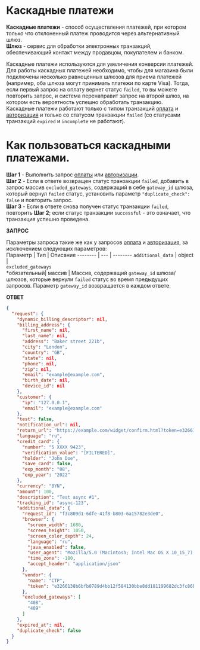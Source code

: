 # Каскадные платежи 
  
**Каскадные платежи** - способ осуществления платежей, при котором только что отклоненный платеж проводится через альтернативный шлюз.  
**Шлюз** - сервис для обработки электронных транзакций, обеспечивающий контакт между продавцом, покупателем и банком. 

Каскадные платежи используются для увеличения конверсии платежей.    
Для работы каскадных платежей необходимо, чтобы для магазина были подключены несколько равноценных шлюзов для приема платежей (например, оба шлюза могут принимать платежи по карте Visa). Тогда, если первый запрос на оплату вернет статус `failed`, то вы можете повторить запрос, и система перенаправит запрос на второй шлюз, на котором есть вероятность успешно обработать транзакцию.  
Каскадные платежи работают только с типом транзакций <a href="https://doc.begateway.com/ru/integration/card_api/transactions/payment/" target="_blank">оплата</a> и <a href="https://doc.begateway.com/ru/integration/card_api/transactions/authorization/" target="_blank">авторизация</a> и только со статусом транзакции `failed` (со статусами транзакций `expired` и `incomplete` не работают).  
# Как пользоваться каскадными платежами. 
**Шаг 1** - Выполнить запрос <a href="https://doc.begateway.com/ru/integration/card_api/transactions/payment/" target="_blank">оплаты</a> или <a href="https://doc.begateway.com/ru/integration/card_api/transactions/authorization/" target="_blank">авторизации</a>.  
**Шаг 2** - Если в ответе возвращен статус транзакции `failed`, добавить в запрос массив `excluded_gateways`, содержащий в себе `gateway_id` шлюза, который вернул `failed` статус, установить параметр `"duplicate_check": false` и повторить запрос.  
**Шаг 3** - Если в ответе снова получен статус транзакции `failed`, повторить **Шаг 2**; если статус транзакции `successful` - это означает, что транзакция успешно проведена.    

**ЗАПРОС**
  
  
Параметры запроса такие же как у запросов <a href="https://doc.begateway.com/ru/integration/card_api/transactions/payment/" target="_blank">оплата</a> и <a href="https://doc.begateway.com/ru/integration/card_api/transactions/authorization/" target="_blank">авторизация</a>, за исключением следующих параметров:  
Параметр | Тип | Описание
-------- | --- | --------
`additional_data` | object |  
`excluded_gateways`</br>*обязательный| массив | Массив, содержащий `gateway_id` шлюза/шлюзов, которые вернули `failed` статус во время предыдущих запросов. Параметр `gateway_id` возвращается в каждом ответе.    

**ОТВЕТ**
```json
{
  "request": {
    "dynamic_billing_descriptor": nil,
    "billing_address": {
      "first_name": nil,
      "last_name": nil,
      "address": "Baker street 221b",
      "city": "London",
      "country": "GB",
      "state": nil,
      "phone": nil,
      "zip": nil,
      "email": "example@example.com",
      "birth_date": nil,
      "device_id": nil
    },
    "customer": {
      "ip": "127.0.0.1",
      "email": "example@example.com"
    },
    "test": false,
    "notification_url": nil,
    "return_url": "https://example.com/widget/confirm.html?token=e3266138b6bf0789d4bb12f584130bbe8d181199682dc3fc86b1df38c94c3a",
    "language": "ru",
    "credit_card": {
      "number": "5 XXXX 9423",
      "verification_value": "[FILTERED]",
      "holder": "John Doe",
      "save_card": false,
      "exp_month": "08",
      "exp_year": "2022"
    },
    "currency": "BYN",
    "amount": 100,
    "description": "Test async #1",
    "tracking_id": "async-123",
    "additional_data": {
      "request_id": "f3c809d1-6dfe-41f8-b803-6a15782e3de0",
      "browser": {
        "screen_width": 1680,
        "screen_height": 1050,
        "screen_color_depth": 24,
        "language": "ru",
        "java_enabled": false,
        "user_agent": "Mozilla/5.0 (Macintosh; Intel Mac OS X 10_15_7) AppleWebKit/537.36 (KHTML, like Gecko) Chrome/91.0.4472.114 Safari/537.36",
        "time_zone": -180,
        "accept_header": "application/json"
      },
      "vendor": {
        "name": "CTP",
        "token": "e3266138b6bfb0789d4bb12f584130bbe8dd181199682dc3fc86b1df38c94c3a"
      },
      "excluded_gateways": [
        "408",
        "409"
      ]
    },
    "expired_at": nil,
    "duplicate_check": false
  }
}



